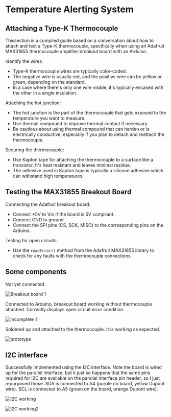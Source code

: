 # Temperature Alerting System

## Attaching a Type-K Thermocouple

Thissection is a compiled guide based on a conversation about how to attach and test a Type-K thermocouple, specifically when using an Adafruit MAX31855 thermocouple amplifier breakout board with an Arduino.

Identify the wires:
- Type-K thermocouple wires are typically color-coded.
- The negative wire is usually red, and the positive wire can be yellow or green, depending on the standard.
- In a case where there's only one wire visible, it's typically encased with the other in a single insulation.

Attaching the hot junction:
- The hot junction is the part of the thermocouple that gets exposed to the temperature you want to measure.
- Use thermal compound to improve thermal contact if necessary.
- Be cautious about using thermal compound that can harden or is electrically conductive, especially if you plan to detach and reattach the thermocouple.

Securing the thermocouple:
- Use Kapton tape for attaching the thermocouple to a surface like a transistor. It's heat resistant and leaves minimal residue.
- The adhesive used in Kapton tape is typically a silicone adhesive which can withstand high temperatures.

## Testing the MAX31855 Breakout Board

Connecting the Adafruit breakout board:
- Connect +5V to Vin if the board is 5V compliant.
- Connect GND to ground.
- Connect the SPI pins (CS, SCK, MISO) to the corresponding pins on the Arduino.

Testing for open circuits:
- Use the `readError()` method from the Adafruit MAX31855 library to check for any faults with the thermocouple connections.

## Some components

Not yet connected

![Breakout board 1](thermo1.jpg)

Connected to Arduino, breakout board working without thermocouple attached. Correctly displays open circuit error condition

![incomplete 1](open-circuit-test-working.jpg)

Soldered up and attached to the thermocouple. It is working as expected.

![prototype](thermo3.jpg)

## I2C interface

Successfully implemented using the I2C interface. Note the board is wired up for the parallel interface, but it just so happens that the same pins required for I2C are available on the parallel interface pin header, so I just repurposed those. SDA is connected to A4 (purple on board, yellow Dupont wire). SCL is connected to A5 (green on the board, orange Dupont wire).

![I2C working](working-I2C.jpg)

![I2C working2](working2-I2C.jpg)